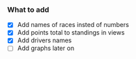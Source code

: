 ### What to add
 
- [x] Add names of races insted of numbers
- [x] Add points total to standings in views
- [x] Add drivers names 
- [ ] Add graphs later on
